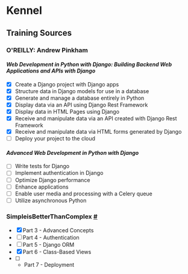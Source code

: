# Kennel
## Training Sources
### O'REILLY: Andrew Pinkham
#### *Web Development in Python with Django: Building Backend Web Applications and APIs with Django*
- [x] Create a Django project with Django apps 
- [x] Structure data in Django models for use in a database
- [x] Generate and manage a database entirely in Python
- [x] Display data via an API using Django Rest Framework
- [x] Display data in HTML Pages using Django
- [x] Receive and manipulate data via an API created with Django Rest Framework
- [x] Receive and manipulate data via HTML forms generated by Django
- [ ] Deploy your project to the cloud
#### *Advanced Web Development in Python with Django*
- [ ] Write tests for Django
- [ ] Implement authentication in Django
- [ ] Optimize Django performance
- [ ] Enhance applications
- [ ] Enable user media and processing with a Celery queue
- [ ] Utilize asynchronous Python
### SimpleisBetterThanComplex [#](https://simpleisbetterthancomplex.com/series/beginners-guide/1.11/) 
- [x] Part 3 - Advanced Concepts
- [ ] Part 4 - Authentication
- [ ] Part 5 - Django ORM
- [x] Part 6 - Class-Based Views
- [ ] - Part 7 - Deployment
